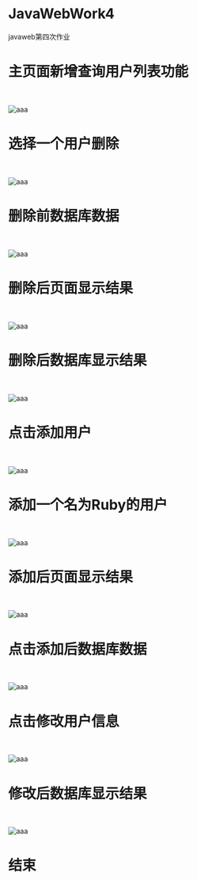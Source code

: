 # JavaWebWork4
javaweb第四次作业
<h1>主页面新增查询用户列表功能</h1> <br>

![aaa](img_work/4_1.png)

<h1>选择一个用户删除</h1> <br>

![aaa](img_work/4_2.png)

<h1>删除前数据库数据</h1> <br>

![aaa](img_work/4_3.png)

<h1>删除后页面显示结果</h1> <br>

![aaa](img_work/4_4.png)


<h1>删除后数据库显示结果</h1> <br>

![aaa](img_work/4_5.png)

<h1>点击添加用户</h1> <br>

![aaa](img_work/4_6.png)


<h1>添加一个名为Ruby的用户</h1> <br>

![aaa](img_work/4_7.png)


<h1>添加后页面显示结果</h1> <br>

![aaa](img_work/4_8.png)


<h1>点击添加后数据库数据</h1> <br>

![aaa](img_work/4_9.png)


<h1>点击修改用户信息</h1> <br>

![aaa](img_work/4_10.png)

<h1>修改后数据库显示结果</h1> <br>

![aaa](img_work/4_11.png)



<h1>结束</h1>
